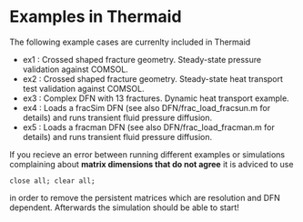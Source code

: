 # Examples in Thermaid

The following example cases are currenlty included in Thermaid

 - ex1 : Crossed shaped fracture geometry. Steady-state pressure validation against COMSOL.
 - ex2 : Crossed shaped fracture geometry. Steady-state heat transport test validation against COMSOL.
 - ex3 : Complex DFN with 13 fractures. Dynamic heat transport example.
 - ex4 : Loads a fracSim DFN (see also DFN/frac_load_fracsun.m for details) and runs transient fluid pressure diffusion.
 - ex5 : Loads a fracman DFN (see also DFN/frac_load_fracman.m for details) and runs transient fluid pressure diffusion.

If you recieve an error between running different examples or simulations complaining about **matrix dimensions that do not agree** 
it is adviced to use 

```
close all; clear all;
```

in order to remove the persistent matrices which are resolution and DFN dependent. Afterwards the simulation should be able to start!
